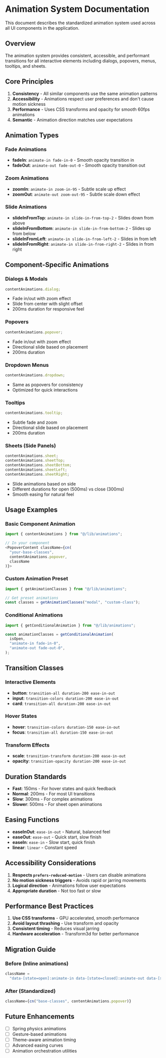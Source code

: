 # Animation System Documentation

This document describes the standardized animation system used across all UI components in the application.

## Overview

The animation system provides consistent, accessible, and performant transitions for all interactive elements including dialogs, popovers, menus, tooltips, and sheets.

## Core Principles

1. **Consistency** - All similar components use the same animation patterns
2. **Accessibility** - Animations respect user preferences and don't cause motion sickness
3. **Performance** - Uses CSS transforms and opacity for smooth 60fps animations
4. **Semantic** - Animation direction matches user expectations

## Animation Types

### Fade Animations

- **fadeIn**: `animate-in fade-in-0` - Smooth opacity transition in
- **fadeOut**: `animate-out fade-out-0` - Smooth opacity transition out

### Zoom Animations

- **zoomIn**: `animate-in zoom-in-95` - Subtle scale up effect
- **zoomOut**: `animate-out zoom-out-95` - Subtle scale down effect

### Slide Animations

- **slideInFromTop**: `animate-in slide-in-from-top-2` - Slides down from above
- **slideInFromBottom**: `animate-in slide-in-from-bottom-2` - Slides up from below
- **slideInFromLeft**: `animate-in slide-in-from-left-2` - Slides in from left
- **slideInFromRight**: `animate-in slide-in-from-right-2` - Slides in from right

## Component-Specific Animations

### Dialogs & Modals

```typescript
contentAnimations.dialog;
```

- Fade in/out with zoom effect
- Slide from center with slight offset
- 200ms duration for responsive feel

### Popovers

```typescript
contentAnimations.popover;
```

- Fade in/out with zoom effect
- Directional slide based on placement
- 200ms duration

### Dropdown Menus

```typescript
contentAnimations.dropdown;
```

- Same as popovers for consistency
- Optimized for quick interactions

### Tooltips

```typescript
contentAnimations.tooltip;
```

- Subtle fade and zoom
- Directional slide based on placement
- 200ms duration

### Sheets (Side Panels)

```typescript
contentAnimations.sheet;
contentAnimations.sheetTop;
contentAnimations.sheetBottom;
contentAnimations.sheetLeft;
contentAnimations.sheetRight;
```

- Slide animations based on side
- Different durations for open (500ms) vs close (300ms)
- Smooth easing for natural feel

## Usage Examples

### Basic Component Animation

```typescript
import { contentAnimations } from "@/lib/animations";

// In your component
<PopoverContent className={cn(
  "your-base-classes",
  contentAnimations.popover,
  className
)}>
```

### Custom Animation Preset

```typescript
import { getAnimationClasses } from "@/lib/animations";

// Get preset animations
const classes = getAnimationClasses("modal", "custom-class");
```

### Conditional Animations

```typescript
import { getConditionalAnimation } from "@/lib/animations";

const animationClasses = getConditionalAnimation(
  isOpen,
  "animate-in fade-in-0",
  "animate-out fade-out-0",
);
```

## Transition Classes

### Interactive Elements

- **button**: `transition-all duration-200 ease-in-out`
- **input**: `transition-colors duration-200 ease-in-out`
- **card**: `transition-all duration-200 ease-in-out`

### Hover States

- **hover**: `transition-colors duration-150 ease-in-out`
- **focus**: `transition-all duration-150 ease-in-out`

### Transform Effects

- **scale**: `transition-transform duration-200 ease-in-out`
- **opacity**: `transition-opacity duration-200 ease-in-out`

## Duration Standards

- **Fast**: 150ms - For hover states and quick feedback
- **Normal**: 200ms - For most UI transitions
- **Slow**: 300ms - For complex animations
- **Slower**: 500ms - For sheet open animations

## Easing Functions

- **easeInOut**: `ease-in-out` - Natural, balanced feel
- **easeOut**: `ease-out` - Quick start, slow finish
- **easeIn**: `ease-in` - Slow start, quick finish
- **linear**: `linear` - Constant speed

## Accessibility Considerations

1. **Respects `prefers-reduced-motion`** - Users can disable animations
2. **No motion sickness triggers** - Avoids rapid or jarring movements
3. **Logical direction** - Animations follow user expectations
4. **Appropriate duration** - Not too fast or slow

## Performance Best Practices

1. **Use CSS transforms** - GPU accelerated, smooth performance
2. **Avoid layout thrashing** - Use transform and opacity
3. **Consistent timing** - Reduces visual jarring
4. **Hardware acceleration** - Transform3d for better performance

## Migration Guide

### Before (Inline animations)

```typescript
className =
  "data-[state=open]:animate-in data-[state=closed]:animate-out data-[state=closed]:fade-out-0 data-[state=open]:fade-in-0";
```

### After (Standardized)

```typescript
className={cn("base-classes", contentAnimations.popover)}
```

## Future Enhancements

- [ ] Spring physics animations
- [ ] Gesture-based animations
- [ ] Theme-aware animation timing
- [ ] Advanced easing curves
- [ ] Animation orchestration utilities
